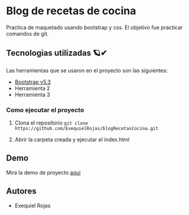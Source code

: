 # Blog de recetas de cocina

Practica de maquetado usando bootstrap y css. El objetivo fue practicar comandos de git.

## Tecnologias utilizadas 🪐✔
Las herramientas que se usaron en el proyecto son las siguientes:

- [Bootstrap v5.3](https://getbootstrap.com/)
- Herramienta 2
- Herramienta 3

### Como ejecutar el proyecto

1. Clona el repositorio
    `git clone https://github.com/ExequielRojas/blogRecetasCocina.git`

1. Abrir la carpeta creada y ejecutar el index.html

## Demo

Mira la demo de proyecto [aqui](blogrecetasbootstrap.netlify.app)

## Autores

- Exequiel Rojas